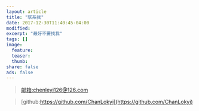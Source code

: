 ```yaml
---
layout: article
title: "联系我"
date: 2017-12-30T11:40:45-04:00
modified:
excerpt: "最好不要找我"
tags: []
image: 
  feature: 
  teaser:
  thumb:
share: false
ads: false
---
```


>  [邮箱:chenleyi126@126.com](chenleyi126@126.com)

>  [github:https://github.com/ChanLokyi](https://github.com/ChanLokyi)